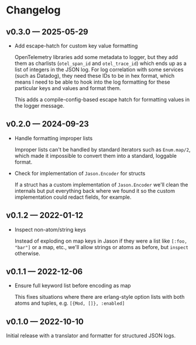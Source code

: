 # Changelog

## v0.3.0 — 2025-05-29

* Add escape-hatch for custom key value formatting

  OpenTelemetry libraries add some metadata to logger, but they add them as charlists
  (`otel_span_id` and `otel_trace_id`) which ends up as a list of integers in the JSON log. For
  log correlation with some services (such as Datadog), they need these IDs to be in hex format,
  which means I need to be able to hook into the log formatting for these particular keys and
  values and format them.

  This adds a compile-config-based escape hatch for formatting values in the logger message.

## v0.2.0 — 2024-09-23

* Handle formatting improper lists

  Improper lists can't be handled by standard iterators such as `Enum.map/2`, which made it
  impossible to convert them into a standard, loggable format.

* Check for implementation of `Jason.Encoder` for structs

  If a struct has a custom implementation of `Jason.Encoder` we'll clean the internals but put
  everything back where we found it so the custom implementation could redact fields, for example.

## v0.1.2 — 2022-01-12

* Inspect non-atom/string keys

  Instead of exploding on map keys in Jason if they were a list like `[:foo, "bar"]` or a map,
  etc., we'll allow strings or atoms as before, but `inspect` otherwise.

## v0.1.1 — 2022-12-06

* Ensure full keyword list before encoding as map

  This fixes situations where there are erlang-style option lists with both atoms and tuples, e.g.
  `[{Mod, []}, :enabled]`

## v0.1.0 — 2022-10-10

Initial release with a translator and formatter for structured JSON logs.
